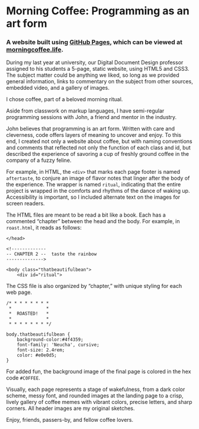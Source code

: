 # Morning Coffee: Programming as an art form

### A website built using [GitHub Pages](https://pages.github.com/), which can be viewed at [morningcoffee.life](http://morningcoffee/life).

During my last year at university, our Digital Document Design professor assigned to his students a 5-page, static website, using HTML5 and CSS3. The subject matter could be anything we liked, so long as we provided general information, links to commentary on the subject from other sources, embedded video, and a gallery of images. 

I chose coffee, part of a beloved morning ritual. 

Aside from classwork on markup languages, I have semi-regular programming sessions with John, a friend and mentor in the industry. 

John believes that programming is an art form. Written with care and cleverness, code offers layers of meaning to uncover and enjoy. To this end, I created not only a website about coffee, but with naming conventions and comments that reflected not only the function of each class and id, but described the experience of savoring a cup of freshly ground coffee in the company of a fuzzy feline.

For example, in HTML, the `<div>` that marks each page footer is named `aftertaste`, to conjure an image of flavor notes that linger after the body of the experience. The wrapper is named `ritual`, indicating that the entire project is wrapped in the comforts and rhythms of the dance of waking up. Accessibility is important, so I included alternate text on the images for screen readers.

The HTML files are meant to be read a bit like a book. Each has a commented “chapter” between the head and the body. For example, in `roast.html`, it reads as follows:

```
</head>

<!-------------
-- CHAPTER 2 --  taste the rainbow
-------------->

<body class="thatbeautifulbean">
	<div id="ritual">
```
The CSS file is also organized by “chapter,” with unique styling for each web page.

```
/* * * * * * * *
 *             *
 *  ROASTED!   *
 *             *
 * * * * * * * */

body.thatbeautifulbean {
	background-color:#4f4359;
	font-family: 'Neucha', cursive;
	font-size: 2.4rem;
	color: #e0e0d5;
}
```
For added fun, the background image of the final page is colored in the hex code `#C0FFEE`.

Visually, each page represents a stage of wakefulness, from a dark color scheme, messy font, and rounded images at the landing page to a crisp, lively gallery of coffee memes with vibrant colors, precise letters, and sharp corners. All header images are my original sketches. 


Enjoy, friends, passers-by, and fellow coffee lovers.
